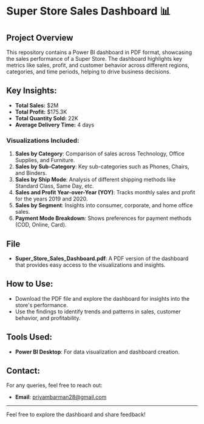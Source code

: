 # Super Store Sales Dashboard 📊

## Project Overview
This repository contains a Power BI dashboard in PDF format, showcasing the sales performance of a Super Store. The dashboard highlights key metrics like sales, profit, and customer behavior across different regions, categories, and time periods, helping to drive business decisions.

## Key Insights:
- **Total Sales:** $2M
- **Total Profit:** $175.3K
- **Total Quantity Sold:** 22K
- **Average Delivery Time:** 4 days

### Visualizations Included:
1. **Sales by Category**: Comparison of sales across Technology, Office Supplies, and Furniture.
2. **Sales by Sub-Category**: Key sub-categories such as Phones, Chairs, and Binders.
3. **Sales by Ship Mode**: Analysis of different shipping methods like Standard Class, Same Day, etc.
4. **Sales and Profit Year-over-Year (YOY)**: Tracks monthly sales and profit for the years 2019 and 2020.
5. **Sales by Segment**: Insights into consumer, corporate, and home office sales.
6. **Payment Mode Breakdown**: Shows preferences for payment methods (COD, Online, Card).

## File
- **Super_Store_Sales_Dashboard.pdf**: A PDF version of the dashboard that provides easy access to the visualizations and insights.

## How to Use:
- Download the PDF file and explore the dashboard for insights into the store's performance.
- Use the findings to identify trends and patterns in sales, customer behavior, and profitability.

## Tools Used:
- **Power BI Desktop**: For data visualization and dashboard creation.

## Contact:
For any queries, feel free to reach out:
- **Email**: priyambarman28@gmail.com

---
Feel free to explore the dashboard and share feedback!
